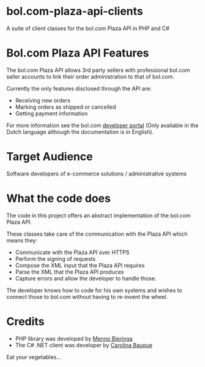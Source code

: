 bol.com-plaza-api-clients
=========================

A suite of client classes for the bol.com Plaza API in PHP and C#


Bol.com Plaza API Features
==========================
The bol.com Plaza API allows 3rd party sellers with professional bol.com seller accounts to link their order administration to that of bol.com.

Currently the only features disclosed through the API are:
- Receiving new orders
- Marking orders as shipped or cancelled
- Getting payment information

For more information see the bol.com [developer portal](https://developers.bol.com/ "Developer Portal") (Only available in the Dutch language although the documentation is in English).

Target Audience
===============
Software developers of e-commerce solutions / administrative systems

What the code does
==================
The code in this project offers an abstract implementation of the bol.com Plaza API.

These classes take care of the communication with the Plaza API which means they:
- Communicate with the Plaza API over HTTPS
- Perform the signing of requests
- Compose the XML input that the Plaza API requires
- Parse the XML that the Plaza API produces
- Capture errors and allow the developer to handle those.

The developer knows how to code for his own systems and wishes to connect those to bol.com without having to re-invent the wheel.

Credits
=======
- PHP library was developed by [Menno Bieringa](http://www.appwards.nl/ "Appwards - Apps for web and mobile")
- The C# .NET client was developer by [Carolina Bauque](http://www.carobauque.com/)


Eat your vegetables...
